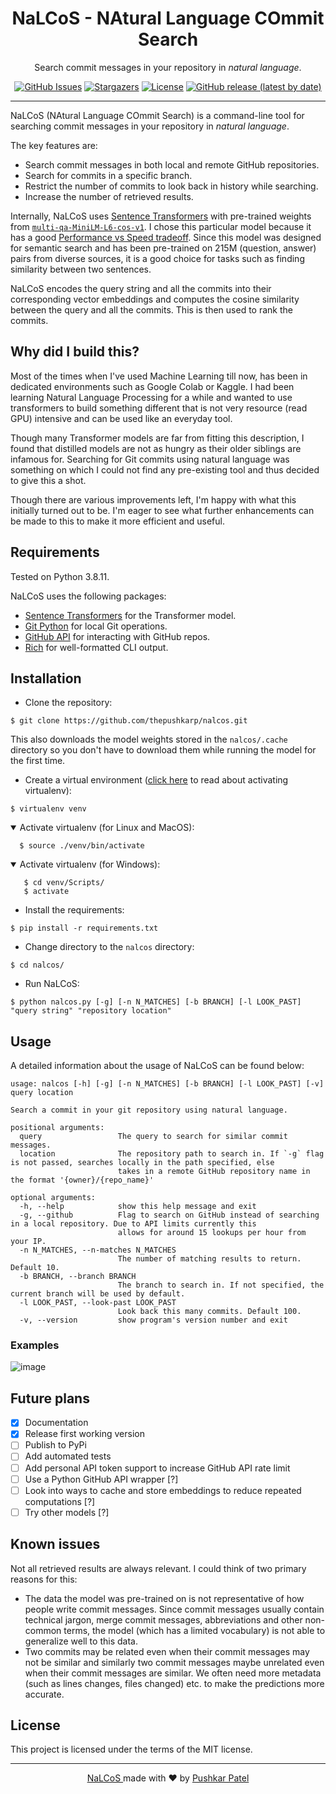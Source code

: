 <h1 align="center">NaLCoS - NAtural Language COmmit Search</h1>

<p align="center">Search commit messages in your repository in <em>natural language</em>.</p>

<p align="center">
  <a href="https://github.com/thepushkarp/nalcos/issues"><img alt="GitHub Issues" src="https://img.shields.io/github/issues/thepushkarp/nalcos?style=for-the-badge"></a>
  <a href="https://github.com/thepushkarp/nalcos/stargazers"><img alt="Stargazers" src="https://img.shields.io/github/stars/thepushkarp/nalcos?style=for-the-badge"></a>
  <a href="https://github.com/thepushkarp/nalcos/blob/main/LICENSE"><img alt="License" src="https://img.shields.io/github/license/thepushkarp/nalcos?style=for-the-badge"></a>
  <a href="https://github.com/thepushkarp/nalcos/releases"><img alt="GitHub release (latest by date)" src="https://img.shields.io/github/v/release/thepushkarp/nalcos?style=for-the-badge"></a>
</p>

---

NaLCoS (NAtural Language COmmit Search) is a command-line tool for searching commit messages in your repository in <em>natural language</em>.

The key features are:

- Search commit messages in both local and remote GitHub repositories.
- Search for commits in a specific branch.
- Restrict the number of commits to look back in history while searching.
- Increase the number of retrieved results.

Internally, NaLCoS uses [Sentence Transformers](https://github.com/UKPLab/sentence-transformers) with pre-trained weights from [`multi-qa-MiniLM-L6-cos-v1`](https://huggingface.co/sentence-transformers/multi-qa-MiniLM-L6-cos-v1). I chose this particular model because it has a good [Performance vs Speed tradeoff](https://www.sbert.net/docs/pretrained_models.html). Since this model was designed for semantic search and has been pre-trained on 215M (question, answer) pairs from diverse sources, it is a good choice for tasks such as finding similarity between two sentences.

NaLCoS encodes the query string and all the commits into their corresponding vector embeddings and computes the cosine similarity between the query and all the commits. This is then used to rank the commits.

## Why did I build this?

Most of the times when I've used Machine Learning till now, has been in dedicated environments such as Google Colab or Kaggle. I had been learning Natural Language Processing for a while and wanted to use transformers to build something different that is not very resource (read GPU) intensive and can be used like an everyday tool.

Though many Transformer models are far from fitting this description, I found that distilled models are not as hungry as their older siblings are infamous for. Searching for Git commits using natural language was something on which I could not find any pre-existing tool and thus decided to give this a shot.

Though there are various improvements left, I'm happy with what this initially turned out to be. I'm eager to see what further enhancements can be made to this to make it more efficient and useful.

## Requirements

Tested on Python 3.8.11.

NaLCoS uses the following packages:

- [Sentence Transformers](https://github.com/UKPLab/sentence-transformers) for the Transformer model.
- [Git Python](https://github.com/gitpython-developers/GitPython) for local Git operations.
- [GitHub API](https://docs.github.com/en/rest) for interacting with GitHub repos.
- [Rich](https://github.com/willmcgugan/rich) for well-formatted CLI output.

## Installation

- Clone the repository:

```console
$ git clone https://github.com/thepushkarp/nalcos.git
```

This also downloads the model weights stored in the `nalcos/.cache` directory so you don't have to download them while running the model for the first time.

- Create a virtual environment ([click here](https://packaging.python.org/guides/installing-using-pip-and-virtual-environments/) to read about activating virtualenv):

```
$ virtualenv venv
```

<details open>
<summary>Activate virtualenv (for Linux and MacOS):</summary>

```console
  $ source ./venv/bin/activate
```

</details>

<details open>
<summary>Activate virtualenv (for Windows):</summary>

```console
   $ cd venv/Scripts/
   $ activate
```

</details>

- Install the requirements:

```console
$ pip install -r requirements.txt
```

- Change directory to the `nalcos` directory:

```console
$ cd nalcos/
```

- Run NaLCoS:

```console
$ python nalcos.py [-g] [-n N_MATCHES] [-b BRANCH] [-l LOOK_PAST] "query string" "repository location"
```

## Usage

A detailed information about the usage of NaLCoS can be found below:

```
usage: nalcos [-h] [-g] [-n N_MATCHES] [-b BRANCH] [-l LOOK_PAST] [-v] query location

Search a commit in your git repository using natural language.

positional arguments:
  query                 The query to search for similar commit messages.
  location              The repository path to search in. If `-g` flag is not passed, searches locally in the path specified, else
                        takes in a remote GitHub repository name in the format '{owner}/{repo_name}'

optional arguments:
  -h, --help            show this help message and exit
  -g, --github          Flag to search on GitHub instead of searching in a local repository. Due to API limits currently this
                        allows for around 15 lookups per hour from your IP.
  -n N_MATCHES, --n-matches N_MATCHES
                        The number of matching results to return. Default 10.
  -b BRANCH, --branch BRANCH
                        The branch to search in. If not specified, the current branch will be used by default.
  -l LOOK_PAST, --look-past LOOK_PAST
                        Look back this many commits. Default 100.
  -v, --version         show program's version number and exit
```

### Examples

![image](https://user-images.githubusercontent.com/42088801/133167351-d62accd0-34b3-4d22-a663-c7917556d16a.png)


## Future plans

- [x] Documentation
- [x] Release first working version
- [ ] Publish to PyPi
- [ ] Add automated tests
- [ ] Add personal API token support to increase GitHub API rate limit
- [ ] Use a Python GitHub API wrapper [?]
- [ ] Look into ways to cache and store embeddings to reduce repeated computations [?]
- [ ] Try other models [?]

## Known issues

Not all retrieved results are always relevant. I could think of two primary reasons for this:

- The data the model was pre-trained on is not representative of how people write commit messages. Since commit messages usually contain technical jargon, merge commit messages, abbreviations and other non-common terms, the model (which has a limited vocabulary) is not able to generalize well to this data.
- Two commits may be related even when their commit messages may not be similar and similarly two commit messages maybe unrelated even when their commit messages are similar. We often need more metadata (such as lines changes, files changed) etc. to make the predictions more accurate.

## License

This project is licensed under the terms of the MIT license.

---

<p align="center">
  <a href="https://github.com/thepushkarp/nalcos" target="_blank" rel="noopener noreferrer">
    NaLCoS
  </a>
  made with ❤️ by
  <a href="https://github.com/thepushkarp">
    Pushkar  Patel
  </a>
</p>
